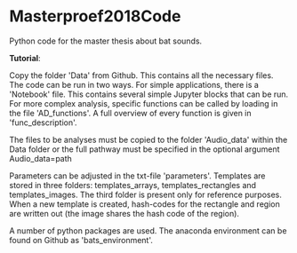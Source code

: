 # Masterproef2018Code
Python code for the master thesis about bat sounds.

**Tutorial**:

Copy the folder 'Data' from Github. This contains all the necessary files. The code can be run in two ways. For simple applications, there is a 'Notebook' file. This contains several simple Jupyter blocks that can be run. For more complex analysis, specific functions can be called by loading in the file 'AD_functions'. A full overview of every function is given in 'func_description'. 

The files to be analyses must be copied to the folder 'Audio_data' within the Data folder or the full pathway must be specified in the optional argument Audio_data=path

Parameters can be adjusted in the txt-file 'parameters'. Templates are stored in three folders: templates_arrays, templates_rectangles and templates_images. The third folder is present only for reference purposes. When a new template is created, hash-codes for the rectangle and region are written out (the image shares the hash code of the region).

A number of python packages are used. The anaconda environment can be found on Github as 'bats_environment'.
